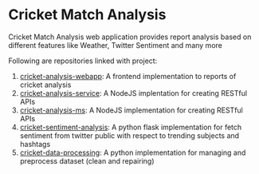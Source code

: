 # Cricket Match Analysis

Cricket Match Analysis web application provides report analysis based on different features like Weather, Twitter Sentiment and many more

Following are repositories linked with project:

1) [cricket-analysis-webapp](https://github.com/hjk1995/cricket-analysis-webapp): A frontend implementation to reports of cricket analysis
2) [cricket-analysis-service](https://github.com/hjk1995/cricket-analysis-service): A NodeJS implentation for creating RESTful APIs
3) [cricket-analysis-ms](https://github.com/hjk1995/cricket-analysis-ms): A NodeJS implementation for creating RESTful APIs
4) [cricket-sentiment-analysis](https://github.com/hjk1995/cricket-sentiment-analysis): A python flask implementation for fetch sentiment from twitter public with respect to trending subjects and hashtags
5) [cricket-data-processing](https://github.com/hjk1995/cricket-data-processing): A python implementation for managing and preprocess dataset (clean and repairing)
